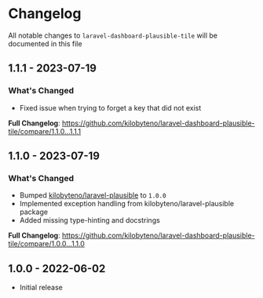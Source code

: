 # Changelog

All notable changes to `laravel-dashboard-plausible-tile` will be documented in this file

## 1.1.1 - 2023-07-19

### What's Changed

- Fixed issue when trying to forget a key that did not exist

**Full Changelog**: https://github.com/kilobyteno/laravel-dashboard-plausible-tile/compare/1.1.0...1.1.1

## 1.1.0 - 2023-07-19

### What's Changed

- Bumped [kilobyteno/laravel-plausible](https://github.com/kilobyteno/laravel-plausible) to `1.0.0`
- Implemented exception handling from kilobyteno/laravel-plausible package
- Added missing type-hinting and docstrings

**Full Changelog**: https://github.com/kilobyteno/laravel-dashboard-plausible-tile/compare/1.0.0...1.1.0

## 1.0.0 - 2022-06-02

- Initial release
